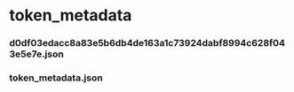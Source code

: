 # token_metadata
### d0df03edacc8a83e5b6db4de163a1c73924dabf8994c628f043e5e7e.json
### token_metadata.json
